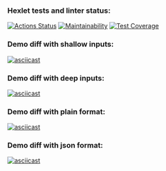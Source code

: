 ### Hexlet tests and linter status:
[![Actions Status](https://github.com/Nakan4u/frontend-project-lvl2/workflows/hexlet-check/badge.svg)](https://github.com/Nakan4u/frontend-project-lvl2/actions)
[![Maintainability](https://api.codeclimate.com/v1/badges/0908a68fcf708176b35e/maintainability)](https://codeclimate.com/github/Nakan4u/frontend-project-lvl2/maintainability)
[![Test Coverage](https://api.codeclimate.com/v1/badges/0908a68fcf708176b35e/test_coverage)](https://codeclimate.com/github/Nakan4u/frontend-project-lvl2/test_coverage)
### Demo diff with shallow inputs:
[![asciicast](https://asciinema.org/a/BWPzlzLQeM3RcMOdSt8MInOY0.svg)](https://asciinema.org/a/BWPzlzLQeM3RcMOdSt8MInOY0)
### Demo diff with deep inputs:
[![asciicast](https://asciinema.org/a/4laYV8cVe1VgmMIWD6QPuVuux.svg)](https://asciinema.org/a/4laYV8cVe1VgmMIWD6QPuVuux)
### Demo diff with plain format:
[![asciicast](https://asciinema.org/a/4WkA4oA7FXS1FkW7tbo6vWha9.svg)](https://asciinema.org/a/4WkA4oA7FXS1FkW7tbo6vWha9)
### Demo diff with json format:
[![asciicast](https://asciinema.org/a/uXSupnatDgMjtNHpCumdY5qSd.svg)](https://asciinema.org/a/uXSupnatDgMjtNHpCumdY5qSd)